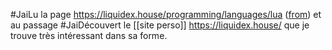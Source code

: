 #JaiLu la page https://liquidex.house/programming/languages/lua ([from](https://lobste.rs/s/hxhqck/what_do_i_think_about_lua_after_shipping)) et au passage #JaiDécouvert le [[site perso]] https://liquidex.house/ que je trouve très intéressant dans sa forme.